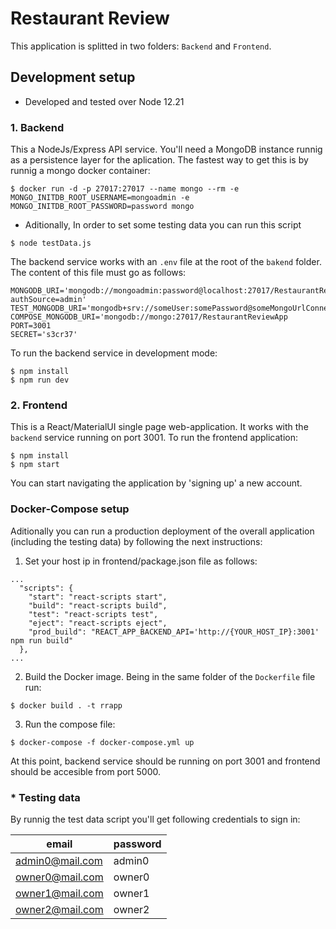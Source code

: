 # Restaurant Review
This application is splitted in two folders: `Backend` and `Frontend`.

## Development setup
* Developed and tested over Node 12.21

### 1. Backend
This a NodeJs/Express API service. You'll need a MongoDB instance runnig as a persistence layer for the aplication. The fastest way to get this is by runnig a mongo docker container:
```
$ docker run -d -p 27017:27017 --name mongo --rm -e MONGO_INITDB_ROOT_USERNAME=mongoadmin -e MONGO_INITDB_ROOT_PASSWORD=password mongo
```

* Aditionally, In order to set some testing data you can run this script
```
$ node testData.js
```

The backend service works with an `.env` file at the root of the `bakend` folder. The content of this file must go as follows:
```
MONGODB_URI='mongodb://mongoadmin:password@localhost:27017/RestaurantReviewApp?authSource=admin'
TEST_MONGODB_URI='mongodb+srv://someUser:somePassword@someMongoUrlConnection'
COMPOSE_MONGODB_URI='mongodb://mongo:27017/RestaurantReviewApp
PORT=3001
SECRET='s3cr37'
```
To run the backend service in development mode:
```
$ npm install
$ npm run dev
```

### 2. Frontend
This is a React/MaterialUI single page web-application. It works with the `backend` service running on port 3001. 
To run the frontend application:
``` 
$ npm install
$ npm start
```

You can start navigating the application by 'signing up' a new account.

### Docker-Compose setup
Aditionally you can run a production deployment of the overall application (including the testing data) by following the next instructions:

1. Set your host ip in frontend/package.json file as follows:
``` 
...
  "scripts": {
    "start": "react-scripts start",
    "build": "react-scripts build",
    "test": "react-scripts test",
    "eject": "react-scripts eject",
    "prod_build": "REACT_APP_BACKEND_API='http://{YOUR_HOST_IP}:3001' npm run build"
  },
...
``` 

2. Build the Docker image. Being in the same folder of the `Dockerfile` file run:
``` 
$ docker build . -t rrapp
``` 

3. Run the compose file:
``` 
$ docker-compose -f docker-compose.yml up
``` 

At this point, backend service should be running on port 3001 and frontend should be accesible from port 5000.

### * Testing data
By runnig the test data script you'll get following credentials to sign in:

| email           | password |
|-----------------|----------|
| admin0@mail.com | admin0   |
| owner0@mail.com | owner0   |
| owner1@mail.com | owner1   |
| owner2@mail.com | owner2   |
